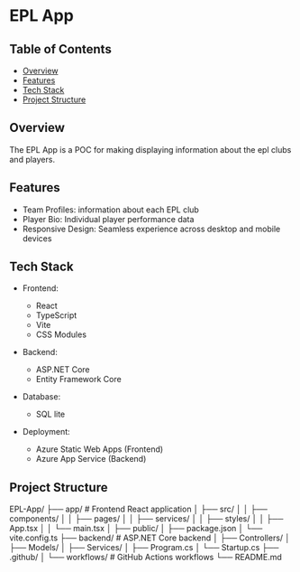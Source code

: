 # EPL App

## Table of Contents

- [Overview](#overview)
- [Features](#features)
- [Tech Stack](#tech-stack)
- [Project Structure](#project-structure)

## Overview

The EPL App is a POC for making displaying information about the epl clubs and players.

## Features

- Team Profiles: information about each EPL club
- Player Bio: Individual player performance data
- Responsive Design: Seamless experience across desktop and mobile devices

## Tech Stack

- Frontend:
  - React
  - TypeScript
  - Vite
  - CSS Modules

- Backend:
  - ASP.NET Core
  - Entity Framework Core

- Database:
  - SQL lite

- Deployment:
  - Azure Static Web Apps (Frontend)
  - Azure App Service (Backend)

## Project Structure

EPL-App/
├── app/                # Frontend React application
│   ├── src/
│   │   ├── components/
│   │   ├── pages/
│   │   ├── services/
│   │   ├── styles/
│   │   ├── App.tsx
│   │   └── main.tsx
│   ├── public/
│   ├── package.json
│   └── vite.config.ts
├── backend/            # ASP.NET Core backend
│   ├── Controllers/
│   ├── Models/
│   ├── Services/
│   ├── Program.cs
│   └── Startup.cs
├── .github/
│   └── workflows/      # GitHub Actions workflows
└── README.md
